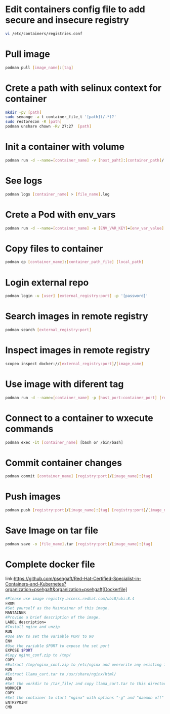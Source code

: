 # Edit containers config file to add secure and insecure registry

```sh
vi /etc/containers/registries.conf
```
# Pull image

```sh
podman pull [image_name]:[tag]
```

# Crete a path with selinux context for container

```sh
mkdir -pv [path]
sudo semange -a t container_file_t '[path](/.*)?'
sudo restorecon -R [path]
podman unshare chown -Rv 27:27  [path] 
```

# Init a container with volume

```sh
podman run -d --name=[container_name] -v [host_paht]:[container_path]/:Z --pod [pod_name] [image:tag]
```

# See logs

```sh
podman logs [container_name] > [file_name].log
```

# Crete a Pod with env_vars

```sh
podman run -d --name=[container_name] -e [ENV_VAR_KEY]=[env_var_value] -p [host_port]:[container_pod] [image_name]:[tag]
```
# Copy files to container

```sh
podman cp [container_name]:[container_path_file] [local_path]
```

# Login external repo

```sh
podman login -u [user] [external_registry:port] -p '[password]'
```

# Search images in remote registry

```sh
podman search [external_registry:port]
```

# Inspect images in remote registry

```sh
scopeo inspect docker://[external_registry:port]/[image_name]
```
# Use image with diferent tag

```sh
podman run -d --name=[container_name] -p [host_port:container_port] [registry:port]/[image_name]:[tag]
```

# Connect to a container to wxecute commands

```sh
podman exec -it [container_name] [bash or /bin/bash]
```

# Commit container changes

```sh
podman commit [container_name] [registry:port]/[image_name]:[tag]
```

# Push images

```sh
podman push [registry:port]/[image_name]:[tag] [registry:port]/[image_name]:[tag]
```

# Save Image on tar file

```sh
podman save -o [file_name].tar [registry:port]/[image_name]:[tag]
```

# Complete docker file

link:https://github.com/psehgaft/Red-Hat-Certified-Specialist-in-Containers-and-Kubernetes?organization=psehgaft&organization=psehgaft[Dockerfile]

```sh
#Please use image registry.access.redhat.com/ubi8/ubi:8.4
FROM
#Set yourself as the Maintainer of this image.
MANTAINER
#Provide a brief description of the image.
LABEL description=
#Install nginx and unzip
RUN
#Use ENV to set the variable PORT to 90
ENV 
#Use the variable $PORT to expose the set port
EXPOSE $PORT
#Copy nginx_conf.zip to /tmp/
COPY
#Extract /tmp/nginx_conf.zip to /etc/nginx and overwrite any existing files (hint use -o and -d options for unzip)
RUN
#Extract llama_cart.tar to /usr/share/nginx/html/
ADD
#Set the workdir to /tar_file/ and copy llama_cart.tar to this directory without uncompressing it.
WORKDIR
COPY
#Set the container to start "nginx" with options "-g" and "daemon off" as overwritable options(hint: use ENTRYPOINT and CMD).
ENTRYPOINT
CMD
```




